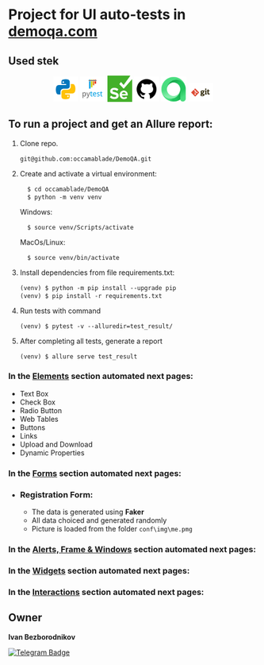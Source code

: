 # Project for UI auto-tests in [demoqa.com](https://demoqa.com/)

<!-- Stek -->

## Used stek 
<p  align="center">
  <code><img width="10%" title="Python" src="conf/img/python.png"></code>
  <code><img width="10%" title="Pytest" src="conf/img/pytest.png"></code>
  <code><img width="10%" title="Selenium" src="conf/img/selenium.png"></code>
  <code><img width="10%" title="GitHub" src="conf/img/github.png"></code>
  <code><img width="10%" title="Allure TestOps" src="conf/img/allure_testops.png"></code>
  <code><img width="10%" title="Git" src="conf/img/git.png"></code>
</p>

## To run a project and get an Allure report:
1. Clone repo.
   ```
   git@github.com:occamablade/DemoQA.git
   ```
2. Create and activate a virtual environment:
    ```
      $ cd occamablade/DemoQA
      $ python -m venv venv
    ```
    Windows:
    ```
      $ source venv/Scripts/activate
    ```
    MacOs/Linux:
    ```
      $ source venv/bin/activate
    ```
3. Install dependencies from file requirements.txt:
    ```
    (venv) $ python -m pip install --upgrade pip
    (venv) $ pip install -r requirements.txt
    ```
4. Run tests with command
    ```
    (venv) $ pytest -v --alluredir=test_result/
    ```
5. After completing all tests, generate a report
   ```
   (venv) $ allure serve test_result
   ```

### In the [Elements](https://demoqa.com/elements) section automated next pages: 
-  Text Box
-  Check Box
-  Radio Button
-  Web Tables
-  Buttons
-  Links
-  Upload and Download
-  Dynamic Properties

### In the [Forms](https://demoqa.com/forms) section automated next pages:


- ### Registration Form:
  - The data is generated using **Faker**
  - All data choiced and generated randomly
  - Picture is loaded from the folder `conf\img\me.pmg`


### In the [Alerts, Frame & Windows](https://demoqa.com/alertsWindows) section automated next pages:

[//]: # (- Browser Windows)

[//]: # ()
[//]: # (- Alerts)

[//]: # ()
[//]: # (- Frames)

[//]: # ()
[//]: # (- Nested Frames)

[//]: # ()
[//]: # (- Modal Dialogs)


### In the [Widgets](https://demoqa.com/widgets) section automated next pages:

[//]: # (- Accordian)

[//]: # ()
[//]: # (- Auto Complete)

[//]: # ()
[//]: # (- Date Picker)

[//]: # ()
[//]: # (- Slider)

[//]: # ()
[//]: # (- Progress Bar)

[//]: # ()
[//]: # (- Tabs)

[//]: # ()
[//]: # (- Tool Tips)

[//]: # ()
[//]: # (- Menu)


### In the [Interactions](https://demoqa.com/interaction) section automated next pages:

[//]: # (- Sortable)

[//]: # ()
[//]: # (- Selectable)

[//]: # ()
[//]: # (- Resizable)

[//]: # ()
[//]: # (- Droppable)

[//]: # ()
[//]: # (- Dragabble)

## Owner
**Ivan Bezborodnikov** 

[![Telegram Badge](https://img.shields.io/badge/-vanyshqa-blue?style=social&logo=telegram&link=https://t.me/vanyshqa)](https://t.me/vanyshqa)
